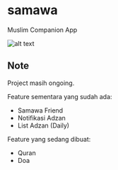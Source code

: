 # samawa

Muslim Companion App

![alt text](https://i.imgur.com/OgoddrT.png)

## Note

Project masih ongoing.

Feature sementara yang sudah ada:
- Samawa Friend
- Notifikasi Adzan
- List Adzan (Daily)

Feature yang sedang dibuat:
- Quran
- Doa
